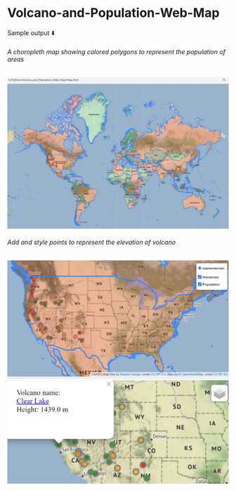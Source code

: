 # Volcano-and-Population-Web-Map
Sample output :arrow_down: <br />
###### A choropleth map showing colored polygons to represent the population of areas
![](images/screenshot1.JPG)
###### Add and style points to represent the elevation of volcano
![](images/screenshot2.JPG)
![](images/screenshot3.JPG)
